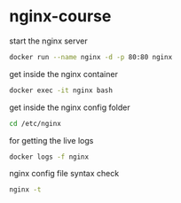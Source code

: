# nginx-course

start the nginx server
```bash
docker run --name nginx -d -p 80:80 nginx
```

get inside the nginx container
```bash
docker exec -it nginx bash
```

get inside the nginx config folder
```bash
cd /etc/nginx
```

for getting the live logs
```bash
docker logs -f nginx
```

nginx config file syntax check
```bash
nginx -t
```

